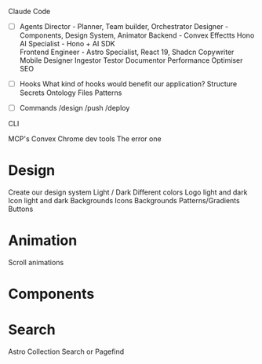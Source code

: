 Claude Code

- [ ] Agents
      Director - Planner, Team builder, Orchestrator
      Designer - Components, Design System,
      Animator
      Backend - Convex Effectts Hono
      AI Specialist - Hono + AI SDK  
       Frontend Engineer - Astro Specialist, React 19, Shadcn
      Copywriter
      Mobile Designer
      Ingestor
      Testor
      Documentor
      Performance Optimiser
      SEO

- [ ] Hooks
      What kind of hooks would benefit our application?
      Structure
      Secrets
      Ontology
      Files
      Patterns

- [ ] Commands
      /design
      /push
      /deploy

CLI

MCP's
Convex
Chrome dev tools
The error one

# Design

Create our design system
Light / Dark
Different colors
Logo light and dark
Icon light and dark
Backgrounds
Icons
Backgrounds
Patterns/Gradients
Buttons

# Animation

Scroll animations

# Components

# Search

Astro Collection Search or Pagefind
